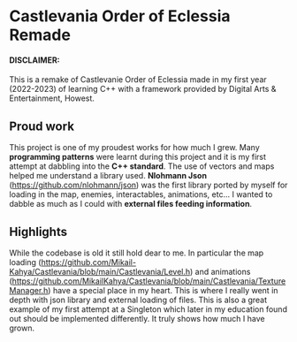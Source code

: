 # Castlevania Order of Eclessia Remade

#### DISCLAIMER:
This is a remake of Castlevanie Order of Eclessia made in my first year (2022-2023) of learning C++ with a framework provided by Digital Arts & Entertainment, Howest.

## Proud work
This project is one of my proudest works for how much I grew. Many **programming patterns** were learnt during this project and it is my first attempt at dabbling into the **C++ standard**. The use of vectors and maps helped me understand a library used. **Nlohmann Json** (https://github.com/nlohmann/json) was the first library ported by myself for loading in the map, enemies, interactables, animations, etc... I wanted to dabble as much as I could with **external files feeding information**.

## Highlights
While the codebase is old it still hold dear to me. In particular the map loading (https://github.com/Mikail-Kahya/Castlevania/blob/main/Castlevania/Level.h) and animations (https://github.com/MikailKahya/Castlevania/blob/main/Castlevania/TextureManager.h) have a special place in my heart. This is where I really went in depth with json library and external loading of files. This is also a great example of my first attempt at a Singleton which later in my education found out should be implemented differently. It truly shows how much I have grown.
